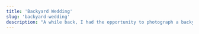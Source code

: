 ```yaml
---
title: 'Backyard Wedding'
slug: 'backyard-wedding'
description: "A while back, I had the opportunity to photograph a backyard wedding. It was the first time I'd ever done something like this! It was loads of fun, and I'd totally do it again!"
---
```

